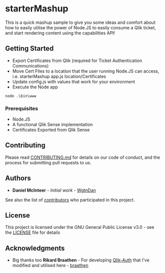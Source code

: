# starterMashup

This is a quick mashup sample to give you some ideas and comfort about how to easily utilise the power of Node.JS to easily consume a Qlik ticket, and start rendering content using the capabilities API!

## Getting Started

* Export Certificates from Qlik (required for Ticket Authentication Communications)
* Move Cert Files to a location that the user running Node.JS can access, i.e. starterMashup app.js location/Certificates
* Update config.js with values that work for your environment
* Execute the Node app

```
node .\bin\www
```

### Prerequisites

* Node.JS
* A functional Qlik Sense implementation
* Certificates Exported from Qlik Sense

## Contributing

Please read [CONTRIBUTING.md](https://gist.github.com/PurpleBooth/b24679402957c63ec426) for details on our code of conduct, and the process for submitting pull requests to us.

## Authors

* **Daniel McInteer** - *Initial work* - [WgtnDan](https://github.com/WgtnDan)

See also the list of [contributors](https://github.com/wgtndan/starterMashup/contributors) who participated in this project.

## License

This project is licensed under the GNU General Public License v3.0 - see the [LICENSE](LICENSE) file for details

## Acknowledgments

* Big thanks too **Rikard Braathen** - For developing [Qlik-Auth](https://github.com/braathen/qlik-auth) that I've modified and utilised here - [braathen](https://github.com/braathen)

